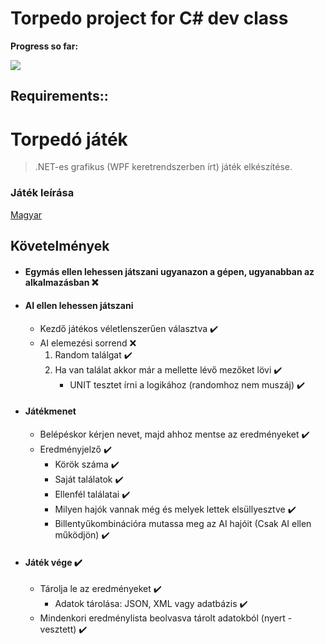 # Torpedo project for C# dev class

**Progress so far:**

![](https://cdn.discordapp.com/attachments/780127130003701790/798903063779737630/torpedo_gif.gif)

## Requirements::

# Torpedó játék
> .NET-es grafikus (WPF keretrendszerben írt) játék elkészítése.

### Játék leírása
[Magyar](https://hu.wikipedia.org/wiki/Torped%C3%B3_(j%C3%A1t%C3%A9k))

## Követelmények
- #### Egymás ellen lehessen játszani ugyanazon a gépen, ugyanabban az alkalmazásban :x:
- #### AI ellen lehessen játszani
    - Kezdő játékos véletlenszerűen választva :heavy_check_mark: 
    - AI elemezési sorrend :x:
        1. Random találgat :heavy_check_mark: 
        2. Ha van találat akkor már a mellette lévő mezőket lövi :heavy_check_mark: 
            - UNIT tesztet írni a logikához (randomhoz nem muszáj) :heavy_check_mark: 
- #### Játékmenet
    - Belépéskor kérjen nevet, majd ahhoz mentse az eredményeket :heavy_check_mark: 
    - Eredményjelző :heavy_check_mark: 
        - Körök száma :heavy_check_mark: 
        - Saját találatok :heavy_check_mark: 
        - Ellenfél találatai :heavy_check_mark: 
        - Milyen hajók vannak még és melyek lettek elsüllyesztve :heavy_check_mark: 
        - Billentyűkombinációra mutassa meg az AI hajóit (Csak AI ellen működjön) :heavy_check_mark: 
- #### Játék vége :heavy_check_mark: 
    - Tárolja le az eredményeket :heavy_check_mark: 
        - Adatok tárolása: JSON, XML vagy adatbázis :heavy_check_mark: 
    - Mindenkori eredménylista beolvasva tárolt adatokból (nyert - vesztett) :heavy_check_mark: 
